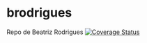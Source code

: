 # brodrigues

Repo de Beatriz Rodrigues
[![Coverage Status](https://coveralls.io/repos/github/brodrigues/badge.svg)](https://coveralls.io/github/brodrigues)
